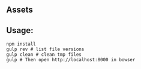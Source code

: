 Assets
-----------

## Usage:
    npm install
    gulp rev # list file versions
    gulp clean # clean tmp files
    gulp # Then open http://localhost:8000 in bowser
    


